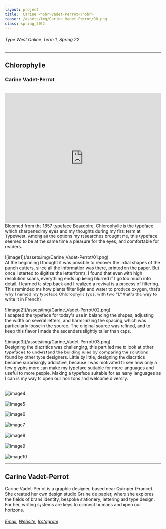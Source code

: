 ```yaml
---
layout: project
title:  Carine <nobr>Vadet-Perrot</nobr>
teaser: /assets/img/Carine_Vadet-Perrot/00.png
class: spring_2022
---
```

###### Type West Online, Term 1, Spring 22 ######
---
## Chlorophylle ##
### Carine Vadet-Perrot ###
<br>
<iframe width="100%" height="420" src="https://www.youtube.com/embed/o3lCwthOLLc?rel=0&modestbranding=1&autohide=1&controls=1&showinfo=0&showtitle=0" title="YouTube video player" frameborder="0" allow="accelerometer; autoplay; clipboard-write; encrypted-media; gyroscope; picture-in-picture" allowfullscreen></iframe>
<br>
Bloomed from the 1857 typeface Beaudoire, Chlorophylle is the typeface which sharpened my eyes and my thoughts during my first term at TypeWest. Among all the options my researches brought me, this typeface seemed to be at the same time a pleasure for the eyes, and comfortable for readers. 
<br><br>
![image1](/assets/img/Carine_Vadet-Perrot/01.png)
<br>
At the beginning I thought it was possible to recover the initial shapes of the punch cutters, since all the information was there, printed on the paper. But once I started to digitize the letterforms, I found that even with high resolution scans, everything ends up being blurred if I go too much into detail. I learned to step back and I realized a revival is a process of filtering. This reminded me how plants filter light and water to produce oxygen, that’s why I named my typeface Chlorophylle (yes, with two "L" that's the way to write it in French).
<br><br>
![image2](/assets/img/Carine_Vadet-Perrot/02.png)
<br>
I adapted the typeface for today's use in balancing the shapes, adjusting the width on several letters, and harmonizing the spacing, which was particularly loose in the source. The original source was refined, and to keep this flavor I made the ascenders slightly taller than caps.
<br><br>
![image3](/assets/img/Carine_Vadet-Perrot/03.png)
<br>
Designing the diacritics was challenging, this part led me to look at other typefaces to understand the building rules by comparing the solutions found by other type designers. Little by little, designing the diacritics became surprisingly addictive, because I was motivated to see how only a few glyphs more can make my typeface suitable for more languages and useful to more people. Making a typeface suitable for as many languages as I can is my way to open our horizons and welcome diversity.
<br><br>

![image4](/assets/img/Carine_Vadet-Perrot/04.png)
<br><br>
![image5](/assets/img/Carine_Vadet-Perrot/05.png)
<br><br>
![image6](/assets/img/Carine_Vadet-Perrot/06.png)
<br><br>
![image7](/assets/img/Carine_Vadet-Perrot/07.png)
<br><br>
![image8](/assets/img/Carine_Vadet-Perrot/08.png)
<br><br>
![image9](/assets/img/Carine_Vadet-Perrot/09.png)
<br><br>
![image10](/assets/img/Carine_Vadet-Perrot/10.png)

---
## Carine Vadet-Perrot ##
Carine Vadet-Perrot is a graphic designer, based near Quimper (France). She created her own design studio Graine de papier, where she explores the fields of brand identity, bespoke stationery, lettering and type design. For her, writing systems are keys to connect humans and open our horizons.
<br>
###### [Email](mailto:carine@grainedepapier.com), [Website](http://www.grainedepapier.com), [Instagram](https://www.instagram.com/carinevadetperrot/) ######
